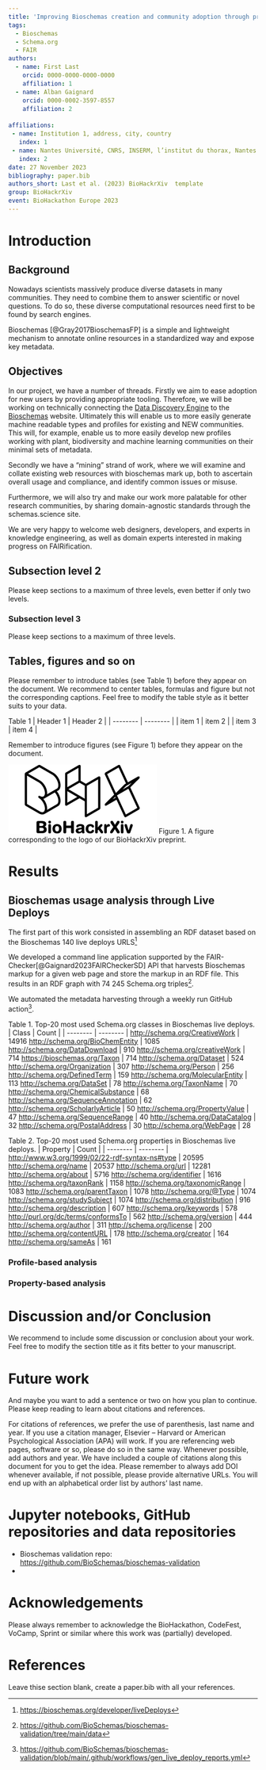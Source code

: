 ```yaml
---
title: 'Improving Bioschemas creation and community adoption through process improvements and tool development, and advancing compliance to FAIR standards'
tags:
  - Bioschemas 
  - Schema.org 
  - FAIR 
authors:
  - name: First Last
    orcid: 0000-0000-0000-0000
    affiliation: 1
  - name: Alban Gaignard
    orcid: 0000-0002-3597-8557
    affiliation: 2

affiliations:
 - name: Institution 1, address, city, country
   index: 1
 - name: Nantes Université, CNRS, INSERM, l’institut du thorax, Nantes F-44000, France
   index: 2
date: 27 November 2023
bibliography: paper.bib
authors_short: Last et al. (2023) BioHackrXiv  template
group: BioHackrXiv
event: BioHackathon Europe 2023
---
```


# Introduction
## Background

Nowadays scientists massively produce diverse datasets in many communities. They need to combine them to answer scientific or novel questions. To do so, these diverse computational resources need first to be found by search engines. 

Bioschemas [@Gray2017BioschemasFP] is a simple and lightweight mechanism to annotate online resources in a standardized way and expose key metadata. 

## Objectives

In our project, we have a number of threads. Firstly we aim to ease adoption for new users by providing appropriate tooling. Therefore, we will be working on technically connecting the [Data Discovery Engine](https://discovery.biothings.io) to the [Bioschemas](https://bioschemas.org) website. Ultimately this will enable us to more easily generate machine readable types and profiles for existing and NEW communities. This will, for example, enable us to more easily develop new profiles working with plant, biodiversity and machine learning communities on their minimal sets of metadata. 

Secondly we have a  “mining” strand of work, where we will examine and collate existing web resources with bioschemas mark up, both to ascertain overall usage and compliance, and identify common issues or misuse.

Furthermore, we will also try and make our work more palatable for other research communities,  by sharing domain-agnostic standards through the schemas.science site. 

We are very happy to welcome web designers, developers, and experts in knowledge engineering, as well as domain experts interested in making progress on FAIRification. 


## Subsection level 2

Please keep sections to a maximum of three levels, even better if only two levels.

### Subsection level 3

Please keep sections to a maximum of three levels.

## Tables, figures and so on

Please remember to introduce tables (see Table 1) before they appear on the document. We recommend to center tables, formulas and figure but not the corresponding captions. Feel free to modify the table style as it better suits to your data.

Table 1
| Header 1 | Header 2 |
| -------- | -------- |
| item 1 | item 2 |
| item 3 | item 4 |

Remember to introduce figures (see Figure 1) before they appear on the document. 

![BioHackrXiv logo](figures/biohackrxiv.png)
Figure 1. A figure corresponding to the logo of our BioHackrXiv preprint.

# Results 
## Bioschemas usage analysis through Live Deploys 

The first part of this work consisted in assembling an RDF dataset based on the Bioschemas 140 live deploys URLS[^ld]

We developed a command line application supported by the FAIR-Checker[@Gaignard2023FAIRCheckerSD] API that harvests Bioschemas markup for a given web page and store the markup in an RDF file. This results in an RDF graph with 74 245 Schema.org triples[^rdf_crawl]. 

We automated the metadata harvesting through a weekly run GitHub action[^gh]. 

[^ld]: https://bioschemas.org/developer/liveDeploys
[^rdf_crawl]: https://github.com/BioSchemas/bioschemas-validation/tree/main/data 
[^gh]: https://github.com/BioSchemas/bioschemas-validation/blob/main/.github/workflows/gen_live_deploy_reports.yml

Table 1. Top-20 most used Schema.org classes in Bioschemas live deploys. 
| Class | Count |
| -------- | -------- |
http://schema.org/CreativeWork	| 14916
http://schema.org/BioChemEntity	| 1085
http://schema.org/DataDownload	| 910
http://schema.org/creativeWork	| 714
https://bioschemas.org/Taxon	| 714
http://schema.org/Dataset	| 524
http://schema.org/Organization	| 307
http://schema.org/Person	| 256
http://schema.org/DefinedTerm	| 159
http://schema.org/MolecularEntity	| 113
http://schema.org/DataSet	| 78
http://schema.org/TaxonName	| 70
http://schema.org/ChemicalSubstance	| 68
http://schema.org/SequenceAnnotation	| 62
http://schema.org/ScholarlyArticle	| 50
http://schema.org/PropertyValue	| 47
http://schema.org/SequenceRange	| 40
http://schema.org/DataCatalog	| 32
http://schema.org/PostalAddress	| 30
http://schema.org/WebPage	| 28 

Table 2. Top-20 most used Schema.org properties in Bioschemas live deploys. 
| Property | Count |
| -------- | -------- |
http://www.w3.org/1999/02/22-rdf-syntax-ns#type | 20595
http://schema.org/name | 20537
http://schema.org/url | 12281
http://schema.org/about | 5716
http://schema.org/identifier | 1616
http://schema.org/taxonRank | 1158
http://schema.org/taxonomicRange | 1083
http://schema.org/parentTaxon | 1078
http://schema.org/@Type | 1074
http://schema.org/studySubject | 1074
http://schema.org/distribution | 916
http://schema.org/description | 607
http://schema.org/keywords | 578
http://purl.org/dc/terms/conformsTo | 562
http://schema.org/version | 444
http://schema.org/author | 311
http://schema.org/license | 200
http://schema.org/contentURL | 178
http://schema.org/creator | 164
http://schema.org/sameAs | 161

### Profile-based analysis


### Property-based analysis


# Discussion and/or Conclusion

We recommend to include some discussion or conclusion about your work. Feel free to modify the section title as it fits better to your manuscript.

# Future work

And maybe you want to add a sentence or two on how you plan to continue. Please keep reading to learn about citations and references.

For citations of references, we prefer the use of parenthesis, last name and year. If you use a citation manager, Elsevier – Harvard or American Psychological Association (APA) will work. If you are referencing web pages, software or so, please do so in the same way. Whenever possible, add authors and year. We have included a couple of citations along this document for you to get the idea. Please remember to always add DOI whenever available, if not possible, please provide alternative URLs. You will end up with an alphabetical order list by authors’ last name.

# Jupyter notebooks, GitHub repositories and data repositories

* Bioschemas validation repo: https://github.com/BioSchemas/bioschemas-validation
* 

# Acknowledgements
Please always remember to acknowledge the BioHackathon, CodeFest, VoCamp, Sprint or similar where this work was (partially) developed.

# References

Leave thise section blank, create a paper.bib with all your references.
